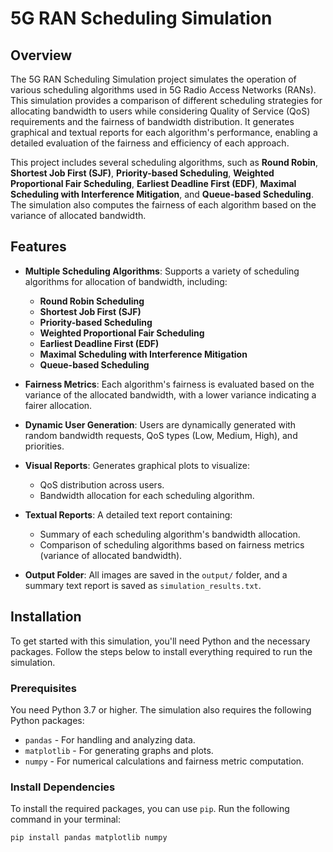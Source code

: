 # 5G RAN Scheduling Simulation

## Overview

The 5G RAN Scheduling Simulation project simulates the operation of various scheduling algorithms used in 5G Radio Access Networks (RANs). This simulation provides a comparison of different scheduling strategies for allocating bandwidth to users while considering Quality of Service (QoS) requirements and the fairness of bandwidth distribution. It generates graphical and textual reports for each algorithm's performance, enabling a detailed evaluation of the fairness and efficiency of each approach.

This project includes several scheduling algorithms, such as **Round Robin**, **Shortest Job First (SJF)**, **Priority-based Scheduling**, **Weighted Proportional Fair Scheduling**, **Earliest Deadline First (EDF)**, **Maximal Scheduling with Interference Mitigation**, and **Queue-based Scheduling**. The simulation also computes the fairness of each algorithm based on the variance of allocated bandwidth.

## Features

- **Multiple Scheduling Algorithms**: Supports a variety of scheduling algorithms for allocation of bandwidth, including:
  - **Round Robin Scheduling**
  - **Shortest Job First (SJF)**
  - **Priority-based Scheduling**
  - **Weighted Proportional Fair Scheduling**
  - **Earliest Deadline First (EDF)**
  - **Maximal Scheduling with Interference Mitigation**
  - **Queue-based Scheduling**

- **Fairness Metrics**: Each algorithm's fairness is evaluated based on the variance of the allocated bandwidth, with a lower variance indicating a fairer allocation.

- **Dynamic User Generation**: Users are dynamically generated with random bandwidth requests, QoS types (Low, Medium, High), and priorities.

- **Visual Reports**: Generates graphical plots to visualize:
  - QoS distribution across users.
  - Bandwidth allocation for each scheduling algorithm.

- **Textual Reports**: A detailed text report containing:
  - Summary of each scheduling algorithm's bandwidth allocation.
  - Comparison of scheduling algorithms based on fairness metrics (variance of allocated bandwidth).

- **Output Folder**: All images are saved in the `output/` folder, and a summary text report is saved as `simulation_results.txt`.

## Installation

To get started with this simulation, you'll need Python and the necessary packages. Follow the steps below to install everything required to run the simulation.

### Prerequisites

You need Python 3.7 or higher. The simulation also requires the following Python packages:

- `pandas` - For handling and analyzing data.
- `matplotlib` - For generating graphs and plots.
- `numpy` - For numerical calculations and fairness metric computation.

### Install Dependencies

To install the required packages, you can use `pip`. Run the following command in your terminal:

```bash
pip install pandas matplotlib numpy
